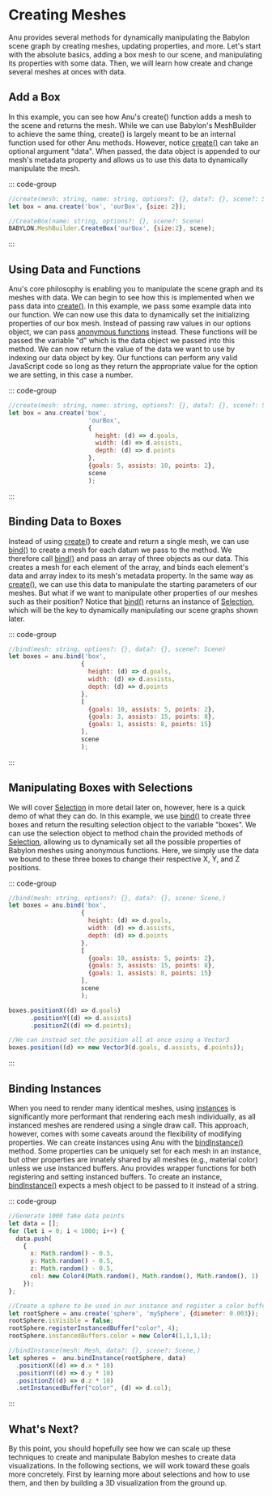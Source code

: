 <script setup>
  import multiView from "../vue_components/multiView.vue"
  //import inlineView from "../vue_components/inlineView.vue"
</script>

<multiView>

# Creating Meshes
Anu provides several methods for dynamically manipulating the Babylon scene graph by creating meshes, updating properties, and more. Let's start with the absolute basics, adding a box mesh to our scene, and manipulating its properties with some data. Then, we will learn how create and change several meshes at onces with data.

## Add a Box
In this example, you can see how Anu's create() function adds a mesh to the scene and returns the mesh. While we can use Babylon's MeshBuilder to achieve the same thing, create() is largely meant to be an internal function used for other Anu methods. However, notice [create()](../api/modules.html#create) can take an optional argument "data".
When passed, the data object is appended to our mesh's metadata property and allows us to use this data to dynamically manipulate the mesh.

::: code-group
```js [anu]
//create(mesh: string, name: string, options?: {}, data?: {}, scene?: Scene, )
let box = anu.create('box', 'ourBox', {size: 2});
```
```js [babylon]
//CreateBox(name: string, options?: {}, scene?: Scene)
BABYLON.MeshBuilder.CreateBox('ourBox', {size:2}, scene);
```
:::

<inlineView scene="Box" />

## Using Data and Functions
Anu's core philosophy is enabling you to manipulate the scene graph and its meshes with data. We can begin to see how this is implemented when we pass data into [create()](../api/modules.html#create). In this example, we pass some example data into our function. We can now use this data to dynamically set the initializing properties of our box mesh. Instead of passing raw values in our options object, we can pass [anonymous functions](https://www.geeksforgeeks.org/javascript-anonymous-functions/) instead. These functions will be passed the variable "d" which is the data object we passed into this method. We can now return the value of the data we want to use by indexing our data object by key. Our functions can perform any valid JavaScript code so long as they return the appropriate value for the option we are setting, in this case a number.

::: code-group
```js [anu]
//create(mesh: string, name: string, options?: {}, data?: {}, scene?: Scene,)
let box = anu.create('box',
                      'ourBox',
                      {
                        height: (d) => d.goals,
                        width: (d) => d.assists,
                        depth: (d) => d.points
                      },
                      {goals: 5, assists: 10, points: 2},
                      scene
                      );
```
:::

<inlineView scene="Box_With_Data" />

## Binding Data to Boxes
Instead of using [create()](../api/modules.html#create) to create and return a single mesh, we can use [bind()](../api/modules.html#bind) to create a mesh for each datum we pass to the method. We therefore call [bind()](../api/modules.html#bind) and pass an array of three objects as our data. This creates a mesh for each element of the array, and binds each element's data and array index to its mesh's metadata property. In the same way as [create()](../api/modules.html#create), we can use this data to manipulate the starting parameters of our meshes. But what if we want to manipulate other properties of our meshes such as their position? Notice that [bind()](../api/modules.html#bind) returns an instance of [Selection](../api/classes/Selection.md), which will be the key to dynamically manipulating our scene graphs shown later.

::: code-group
```js [anu]
//bind(mesh: string, options?: {}, data?: {}, scene?: Scene)
let boxes = anu.bind('box',
                    {
                      height: (d) => d.goals,
                      width: (d) => d.assists,
                      depth: (d) => d.points
                    },
                    [
                      {goals: 10, assists: 5, points: 2},
                      {goals: 3, assists: 15, points: 8},
                      {goals: 1, assists: 8, points: 15}
                    ],
                    scene
                    );

```
:::

<inlineView scene="Box_Bind" />


## Manipulating Boxes with Selections
We will cover [Selection](../api/classes/Selection.md) in more detail later on, however, here is a quick demo of what they can do. In this example, we use [bind()](../api/modules.html#bind) to create three boxes and return the resulting selection object to the variable "boxes". We can use the selection object to method chain the provided methods of [Selection](../api/classes/Selection.md), allowing us to dynamically set all the possible properties of Babylon meshes using anonymous functions. Here, we simply use the data we bound to these three boxes to change their respective X, Y, and Z positions.

::: code-group
```js [anu]
//bind(mesh: string, options?: {}, data?: {}, scene: Scene,)
let boxes = anu.bind('box',
                    {
                      height: (d) => d.goals,
                      width: (d) => d.assists,
                      depth: (d) => d.points
                    },
                    [
                      {goals: 10, assists: 5, points: 2},
                      {goals: 3, assists: 15, points: 8},
                      {goals: 1, assists: 8, points: 15}
                    ],
                    scene
                    );

boxes.positionX((d) => d.goals)
      .positionY((d) => d.assists)
      .positionZ((d) => d.points);

//We can instead set the position all at once using a Vector3
boxes.position((d) => new Vector3(d.goals, d.assists, d.points));

```
:::

<inlineView scene="Box_Selection" />


## Binding Instances
When you need to render many identical meshes, using [instances](https://doc.babylonjs.com/features/featuresDeepDive/mesh/copies/instances) is significantly more performant that rendering each mesh individually, as all instanced meshes are rendered using a single draw call. This approach, however, comes with some caveats around the flexibility of modifying properties. We can create instances using Anu with the [bindInstance()](../api/modules.html#bindInstance) method. Some properties can be uniquely set for each mesh in an instance, but other properties are innately shared by all meshes (e.g., material color) unless we use instanced buffers. Anu provides wrapper functions for both registering and setting instanced buffers. To create an instance, [bindInstance()](../api/modules.html#bindInstance) expects a mesh object to be passed to it instead of a string.

::: code-group
```js [anu]
//Generate 1000 fake data points
let data = [];
for (let i = 0; i < 1000; i++) {
  data.push(
    {
      x: Math.random() - 0.5,
      y: Math.random() - 0.5,
      z: Math.random() - 0.5,
      col: new Color4(Math.random(), Math.random(), Math.random(), 1)
    });
};

//Create a sphere to be used in our instance and register a color buffer
let rootSphere = anu.create('sphere', 'mySphere', {diameter: 0.003});
rootSphere.isVisible = false;
rootSphere.registerInstancedBuffer("color", 4);
rootSphere.instancedBuffers.color = new Color4(1,1,1,1);

//bindInstance(mesh: Mesh, data?: {}, scene?: Scene,)
let spheres =  anu.bindInstance(rootSphere, data)
  .positionX((d) => d.x * 10)
  .positionY((d) => d.y * 10)
  .positionZ((d) => d.z * 10)
  .setInstancedBuffer("color", (d) => d.col);
```
:::

<inlineView scene="Binding_Instances" />

## What's Next?
By this point, you should hopefully see how we can scale up these techniques to create and manipulate Babylon meshes to create data visualizations. In the following sections, we will work toward these goals more concretely. First by learning more about selections and how to use them, and then by building a 3D visualization from the ground up.

</multiView>